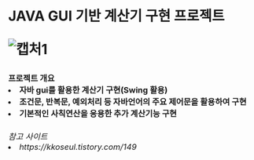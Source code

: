 <h1> JAVA GUI 기반 계산기 구현  프로젝트

![캡처1](https://user-images.githubusercontent.com/117806982/208807038-6e60d37c-5149-4753-a3e8-c7dc38a0461d.PNG)

  
<h3> 프로젝트 개요
  <li> 자바 gui를 활용한 계산기 구현(Swing 활용)
  <li> 조건문, 반복문, 예외처리 등 자바언어의 주요 제어문을 활용하여 구현
  <li> 기본적인 사칙연산을 응용한 추가 계산기능 구현
    
<h6> 참고 사이트
  <li> https://kkoseul.tistory.com/149
